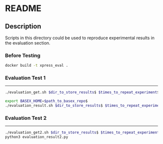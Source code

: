 # README

## Description

Scripts in this directory could be used to reproduce experimental results in the evaluation section. 

### Before Testing

```bash
docker build -t xpress_eval .
```

### Evaluation Test 1

___

```bash
./evaluation_get.sh $dir_to_store_results$ $times_to_repeat_experiment$ $time_to_run_experiment_in_sec$
```

```bash
export BASEX_HOME=$path_to_basex_repo$
./evaluation_result.sh $dir_to_store_results$ $times_to_repeat_experiment$ $whether to cover previous results(true or false without quotes)$
```

### Evaluation Test 2

____

```bash
./evaluation_get2.sh $dir_to_store_results$ $times_to_repeat_experiment$ $time_to_run_experiment_in_sec$
python3 evaluation_result2.py
```





